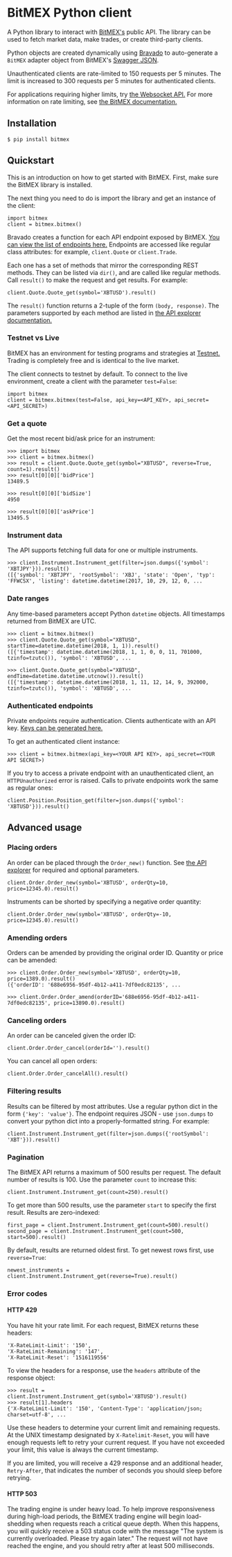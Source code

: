# BitMEX Python client
A Python library to interact with [BitMEX's](https://www.bitmex.com) public API. The library can be used to fetch
market data, make trades, or create third-party clients.

Python objects are created dynamically using [Bravado](https://github.com/Yelp/bravado) to auto-generate
a `BitMEX` adapter object from BitMEX's [Swagger JSON](https://www.bitmex.com/api/explorer/swagger.json).

Unauthenticated clients are rate-limited to 150 requests per 5 minutes. The limit is increased to 300 requests per 5
minutes for authenticated clients.

For applications requiring higher limits, try [the Websocket API.](https://www.bitmex.com/app/wsAPI) For more
information on rate limiting, see [the BitMEX documentation.](https://www.bitmex.com/app/restAPI#Rate-Limits)


## Installation

    $ pip install bitmex

## Quickstart
This is an introduction on how to get started with BitMEX. First, make sure the BitMEX library is installed.

The next thing you need to do is import the library and get an instance of the client:

    import bitmex
    client = bitmex.bitmex()

Bravado creates a function for each API endpoint exposed by BitMEX.
[You can view the list of endpoints here.](https://testnet.bitmex.com/api/explorer/) Endpoints are accessed like
regular class attributes: for example, `client.Quote` or `client.Trade`.

Each one has a set of methods that mirror the corresponding REST methods. They can be listed via `dir()`,
and are called like regular methods. Call `result()` to make the request and get results. For example:

    client.Quote.Quote_get(symbol='XBTUSD').result()

The `result()` function returns a 2-tuple of the form `(body, response)`. The parameters supported by each method are
listed in [the API explorer documentation.](https://testnet.bitmex.com/api/explorer)

### Testnet vs Live
BitMEX has an environment for testing programs and strategies at [Testnet.](https://testnet.bitmex.com/) Trading is
completely free and is identical to the live market.

The client connects to testnet by default. To connect to the live environment, create a client with the parameter
`test=False`:

    import bitmex
    client = bitmex.bitmex(test=False, api_key=<API_KEY>, api_secret=<API_SECRET>)

### Get a quote
Get the most recent bid/ask price for an instrument:

    >>> import bitmex
    >>> client = bitmex.bitmex()
    >>> result = client.Quote.Quote_get(symbol="XBTUSD", reverse=True, count=1).result()
    >>> result[0][0]['bidPrice']
    13489.5

    >>> result[0][0]['bidSize']
    4950

    >>> result[0][0]['askPrice']
    13495.5

### Instrument data
The API supports fetching full data for one or multiple instruments.

    >>> client.Instrument.Instrument_get(filter=json.dumps({'symbol': 'XBTJPY'})).result()
    ([{'symbol': 'XBTJPY', 'rootSymbol': 'XBJ', 'state': 'Open', 'typ': 'FFWCSX', 'listing': datetime.datetime(2017, 10, 29, 12, 0, ...

### Date ranges
Any time-based parameters accept Python `datetime` objects. All timestamps returned from BitMEX are UTC.

    >>> client = bitmex.bitmex()
    >>> client.Quote.Quote_get(symbol="XBTUSD", startTime=datetime.datetime(2018, 1, 1)).result()
    ([{'timestamp': datetime.datetime(2018, 1, 1, 0, 0, 11, 701000, tzinfo=tzutc()), 'symbol': 'XBTUSD', ...

    >>> client.Quote.Quote_get(symbol="XBTUSD", endTime=datetime.datetime.utcnow()).result()
    ([{'timestamp': datetime.datetime(2018, 1, 11, 12, 14, 9, 392000, tzinfo=tzutc()), 'symbol': 'XBTUSD', ...

### Authenticated endpoints
Private endpoints require authentication. Clients authenticate with an API key. [Keys can be
generated here.](https://testnet.bitmex.com/app/apiKeys)

To get an authenticated client instance:

    >>> client = bitmex.bitmex(api_key=<YOUR API KEY>, api_secret=<YOUR API SECRET>)

If you try to access a private endpoint with an unauthenticated client, an `HTTPUnauthorized` error is raised. Calls
to private endpoints work the same as regular ones:

    client.Position.Position_get(filter=json.dumps({'symbol': 'XBTUSD'})).result()


## Advanced usage

### Placing orders
An order can be placed through the `Order_new()` function. See
[the API explorer](https://testnet.bitmex.com/api/explorer/#!/Order/Order_new) for required and optional parameters.

    client.Order.Order_new(symbol='XBTUSD', orderQty=10, price=12345.0).result()

Instruments can be shorted by specifying a negative order quantity:

    client.Order.Order_new(symbol='XBTUSD', orderQty=-10, price=12345.0).result()

### Amending orders
Orders can be amended by providing the original order ID. Quantity or price can be amended:

    >>> client.Order.Order_new(symbol='XBTUSD', orderQty=10, price=1389.0).result()
    ({'orderID': '688e6956-95df-4b12-a411-7df0edc82135', ...

    >>> client.Order.Order_amend(orderID='688e6956-95df-4b12-a411-7df0edc82135', price=13890.0).result()

### Canceling orders
An order can be canceled given the order ID:

    client.Order.Order_cancel(orderId='').result()

You can cancel all open orders:

    client.Order.Order_cancelAll().result()

### Filtering results
Results can be filtered by most attributes. Use a regular python dict in the form `{'key': 'value'}`. The endpoint
requires JSON - use `json.dumps` to convert your python dict into a properly-formatted string. For example:

    client.Instrument.Instrument_get(filter=json.dumps({'rootSymbol': 'XBT'})).result()

### Pagination
The BitMEX API returns a maximum of 500 results per request. The default number of results is 100. Use the parameter
`count` to increase this:

    client.Instrument.Instrument_get(count=250).result()

To get more than 500 results, use the parameter `start` to specify the first result. Results are zero-indexed:

    first_page = client.Instrument.Instrument_get(count=500).result()
    second_page = client.Instrument.Instrument_get(count=500, start=500).result()

By default, results are returned oldest first. To get newest rows first, use `reverse=True`:

    newest_instruments = client.Instrument.Instrument_get(reverse=True).result()

### Error codes

#### HTTP 429
You have hit your rate limit. For each request, BitMEX returns these headers:

    'X-RateLimit-Limit': '150',
    'X-RateLimit-Remaining': '147',
    'X-RateLimit-Reset': '1516119556'

To view the headers for a response, use the `headers` attribute of the response object:

    >>> result = client.Instrument.Instrument_get(symbol='XBTUSD').result()
    >>> result[1].headers
    {'X-RateLimit-Limit': '150', 'Content-Type': 'application/json; charset=utf-8', ...


Use these headers to determine your current limit and remaining requests. At the UNIX timestamp designated by
`X-Ratelimit-Reset`, you will have enough requests left to retry your current request. If you have not exceeded your
limit, this value is always the current timestamp.

If you are limited, you will receive a 429 response and an additional header, `Retry-After`, that indicates the number
of seconds you should sleep before retrying.

#### HTTP 503
The trading engine is under heavy load. To help improve responsiveness during high-load periods, the
BitMEX trading engine will begin load-shedding when requests reach a critical queue depth. When this happens, you will
quickly receive a 503 status code with the message "The system is currently overloaded. Please try again later." The
request will not have reached the engine, and you should retry after at least 500 milliseconds.
